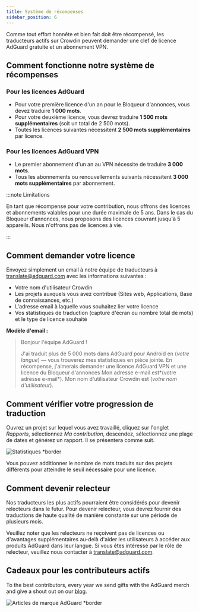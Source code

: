 ```yaml
---
title: Système de récompenses
sidebar_position: 6
---
```


Comme tout effort honnête et bien fait doit être récompensé, les traducteurs actifs sur Crowdin peuvent demander une clef de licence AdGuard gratuite et un abonnement VPN.

## Comment fonctionne notre système de récompenses

### Pour les licences AdGuard

- Pour votre première licence d'un an pour le Bloqueur d'annonces, vous devez traduire **1 000 mots**.
- Pour votre deuxième licence, vous devrez traduire **1 500 mots supplémentaires** (soit un total de 2 500 mots).
- Toutes les licences suivantes nécessitent **2 500 mots supplémentaires** par licence.

### Pour les licences AdGuard VPN

- Le premier abonnement d'un an au VPN nécessite de traduire **3 000 mots**.
- Tous les abonnements ou renouvellements suivants nécessitent **3 000 mots supplémentaires** par abonnement.

:::note Limitations

En tant que récompense pour votre contribution, nous offrons des licences et abonnements valables pour une durée maximale de 5 ans. Dans le cas du Bloqueur d'annonces, nous proposons des licences couvrant jusqu'à 5 appareils. Nous n'offrons pas de licences à vie.

:::

## Comment demander votre licence

Envoyez simplement un email à notre équipe de traducteurs à [translate@adguard.com](mailto:translate@adguard.com) avec les informations suivantes :

- Votre nom d'utilisateur Crowdin
- Les projets auxquels vous avez contribué (Sites web, Applications, Base de connaissances, etc.)
- L'adresse email à laquelle vous souhaitez lier votre licence
- Vos statistiques de traduction (capture d'écran ou nombre total de mots) et le type de licence souhaité

**Modèle d'email :**

> Bonjour l'équipe AdGuard !
> 
> J'ai traduit plus de 5 000 mots dans AdGuard pour Android en (*votre langue*) — vous trouverez mes statistiques en pièce jointe. En récompense, j'aimerais demander une licence AdGuard VPN et une licence du Bloqueur d'annonces Mon adresse e-mail est*(votre adresse e-mail*). Mon nom d'utilisateur Crowdin est (*votre nom d'utilisateur*).

## Comment vérifier votre progression de traduction

Ouvrez un projet sur lequel vous avez travaillé, cliquez sur l'onglet *Rapports*, sélectionnez *Ma contribution*, descendez, sélectionnez une plage de dates et générez un rapport. Il se présentera comme suit.

![Statistiques *border](https://cdn.adtidy.org/content/kb/ad_blocker/miscellaneous/adguard_translations/statistics.png)

Vous pouvez additionner le nombre de mots traduits sur des projets différents pour atteindre le seuil nécessaire pour une licence.

## Comment devenir relecteur

Nos traducteurs les plus actifs pourraient être considérés pour devenir relecteurs dans le futur. Pour devenir relecteur, vous devrez fournir des traductions de haute qualité de manière constante sur une période de plusieurs mois.

Veuillez noter que les relecteurs ne reçoivent pas de licences ou d'avantages supplémentaires au-delà d'aider les utilisateurs à accéder aux produits AdGuard dans leur langue. Si vous êtes intéressé par le rôle de relecteur, veuillez nous contacter à [translate@adguard.com](mailto:translate@adguard.com).

## Cadeaux pour les contributeurs actifs

To the best contributors, every year we send gifts with the AdGuard merch and give a shout out on our [blog](https://adguard.com/en/blog/best-contributors-2024.html).

![Articles de marque AdGuard *border](https://cdn.adguard.com/public/Adguard/Blog/presents.png)
